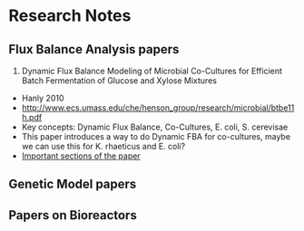 # Research Notes

## Flux Balance Analysis papers

1. Dynamic Flux Balance Modeling of Microbial Co-Cultures for Efficient Batch Fermentation of Glucose and Xylose Mixtures

- Hanly 2010
- http://www.ecs.umass.edu/che/henson_group/research/microbial/btbe11h.pdf
- Key concepts: Dynamic Flux Balance, Co-Cultures, E. coli, S. cerevisae
- This paper introduces a way to do Dynamic FBA for co-cultures, maybe we can use this for K. rhaeticus and E. coli?
- [Important sections of the paper](http://link.com)

## Genetic Model papers


## Papers on Bioreactors


